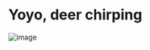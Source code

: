 # Yoyo, deer chirping

 ![image](https://github.com/luijna2006/luijna2006/assets/151804357/8e86b28a-6896-4068-9556-7275f0bf7752)
